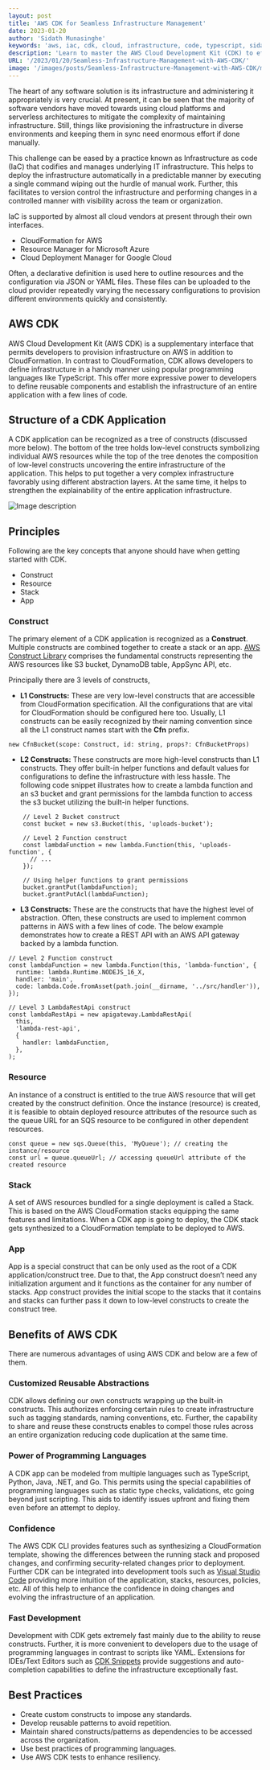```yaml
---
layout: post
title: 'AWS CDK for Seamless Infrastructure Management'
date: 2023-01-20
author: 'Sidath Munasinghe'
keywords: 'aws, iac, cdk, cloud, infrastructure, code, typescript, sidath, munasinghe'
description: 'Learn to master the AWS Cloud Development Kit (CDK) to effortlessly provision your AWS infrastructure. Embrace the power of programming languages within Infrastructure as Code (IaC), transforming how you manage and deploy resources with unparalleled precision and flexibility.'
URL: '/2023/01/20/Seamless-Infrastructure-Management-with-AWS-CDK/'
image: '/images/posts/Seamless-Infrastructure-Management-with-AWS-CDK/main-logo.png'
---
```


The heart of any software solution is its infrastructure and administering it appropriately is very crucial. At present, it can be seen that the majority of software vendors have moved towards using cloud platforms and serverless architectures to mitigate the complexity of maintaining infrastructure. Still, things like provisioning the infrastructure in diverse environments and keeping them in sync need enormous effort if done manually.

This challenge can be eased by a practice known as Infrastructure as code (IaC) that codifies and manages underlying IT infrastructure. This helps to deploy the infrastructure automatically in a predictable manner by executing a single command wiping out the hurdle of manual work. Further, this facilitates to version control the infrastructure and performing changes in a controlled manner with visibility across the team or organization.

IaC is supported by almost all cloud vendors at present through their own interfaces.

- CloudFormation for AWS
- Resource Manager for Microsoft Azure
- Cloud Deployment Manager for Google Cloud

Often, a declarative definition is used here to outline resources and the configuration via JSON or YAML files. These files can be uploaded to the cloud provider repeatedly varying the necessary configurations to provision different environments quickly and consistently.

## AWS CDK

AWS Cloud Development Kit (AWS CDK) is a supplementary interface that permits developers to provision infrastructure on AWS in addition to CloudFormation. In contrast to CloudFormation, CDK allows developers to define infrastructure in a handy manner using popular programming languages like TypeScript. This offer more expressive power to developers to define reusable components and establish the infrastructure of an entire application with a few lines of code.

## Structure of a CDK Application

A CDK application can be recognized as a tree of constructs (discussed more below). The bottom of the tree holds low-level constructs symbolizing individual AWS resources while the top of the tree denotes the composition of low-level constructs uncovering the entire infrastructure of the application. This helps to put together a very complex infrastructure favorably using different abstraction layers. At the same time, it helps to strengthen the explainability of the entire application infrastructure.

![Image description](/images/posts/Seamless-Infrastructure-Management-with-AWS-CDK/cdk-anatomy.png)

## Principles

Following are the key concepts that anyone should have when getting started with CDK.

- Construct
- Resource
- Stack
- App

### Construct

The primary element of a CDK application is recognized as a **Construct**. Multiple constructs are combined together to create a stack or an app. [AWS Construct Library](https://docs.aws.amazon.com/cdk/api/v2/docs/aws-construct-library.html) comprises the fundamental constructs representing the AWS resources like S3 bucket, DynamoDB table, AppSync API, etc.

Principally there are 3 levels of constructs,

- **L1 Constructs:** These are very low-level constructs that are accessible from CloudFormation specification. All the configurations that are vital for CloudFormation should be configured here too. Usually, L1 constructs can be easily recognized by their naming convention since all the L1 construct names start with the **Cfn** prefix.

```
new CfnBucket(scope: Construct, id: string, props?: CfnBucketProps)
```

- **L2 Constructs:** These constructs are more high-level constructs than L1 constructs. They offer built-in helper functions and default values for configurations to define the infrastructure with less hassle. The following code snippet illustrates how to create a lambda function and an s3 bucket and grant permissions for the lambda function to access the s3 bucket utilizing the built-in helper functions.

```
    // Level 2 Bucket construct
    const bucket = new s3.Bucket(this, 'uploads-bucket');

    // Level 2 Function construct
    const lambdaFunction = new lambda.Function(this, 'uploads-function', {
      // ...
    });

    // Using helper functions to grant permissions
    bucket.grantPut(lambdaFunction);
    bucket.grantPutAcl(lambdaFunction);
```

- **L3 Constructs:** These are the constructs that have the highest level of abstraction. Often, these constructs are used to implement common patterns in AWS with a few lines of code. The below example demonstrates how to create a REST API with an AWS API gateway backed by a lambda function.

```
// Level 2 Function construct
const lambdaFunction = new lambda.Function(this, 'lambda-function', {
  runtime: lambda.Runtime.NODEJS_16_X,
  handler: 'main',
  code: lambda.Code.fromAsset(path.join(__dirname, '../src/handler')),
});

// Level 3 LambdaRestApi construct
const lambdaRestApi = new apigateway.LambdaRestApi(
  this,
  'lambda-rest-api',
  {
    handler: lambdaFunction,
  },
);
```

### Resource

An instance of a construct is entitled to the true AWS resource that will get created by the construct definition. Once the instance (resource) is created, it is feasible to obtain deployed resource attributes of the resource such as the queue URL for an SQS resource to be configured in other dependent resources.

```
const queue = new sqs.Queue(this, 'MyQueue'); // creating the instance/resource
const url = queue.queueUrl; // accessing queueUrl attribute of the created resource

```

### Stack

A set of AWS resources bundled for a single deployment is called a Stack. This is based on the AWS CloudFormation stacks equipping the same features and limitations. When a CDK app is going to deploy, the CDK stack gets synthesized to a CloudFormation template to be deployed to AWS.

### App

App is a special construct that can be only used as the root of a CDK application/construct tree. Due to that, the App construct doesn’t need any initialization argument and it functions as the container for any number of stacks. App construct provides the initial scope to the stacks that it contains and stacks can further pass it down to low-level constructs to create the construct tree.

## Benefits of AWS CDK

There are numerous advantages of using AWS CDK and below are a few of them.

### Customized Reusable Abstractions

CDK allows defining our own constructs wrapping up the built-in constructs. This authorizes enforcing certain rules to create infrastructure such as tagging standards, naming conventions, etc. Further, the capability to share and reuse these constructs enables to compel those rules across an entire organization reducing code duplication at the same time.

### Power of Programming Languages

A CDK app can be modeled from multiple languages such as TypeScript, Python, Java, .NET, and Go. This permits using the special capabilities of programming languages such as static type checks, validations, etc going beyond just scripting. This aids to identify issues upfront and fixing them even before an attempt to deploy.

### Confidence

The AWS CDK CLI provides features such as synthesizing a CloudFormation template, showing the differences between the running stack and proposed changes, and confirming security-related changes prior to deployment. Further CDK can be integrated into development tools such as [Visual Studio Code](https://aws.amazon.com/visualstudiocode/) providing more intuition of the application, stacks, resources, policies, etc. All of this help to enhance the confidence in doing changes and evolving the infrastructure of an application.

### Fast Development
Development with CDK gets extremely fast mainly due to the ability to reuse constructs. Further, it is more convenient to developers due to the usage of programming languages in contrast to scripts like YAML. Extensions for IDEs/Text Editors such as [CDK Snippets](https://marketplace.visualstudio.com/items?itemName=mklein.cdk-snippets) provide suggestions and auto-completion capabilities to define the infrastructure exceptionally fast.

## Best Practices
- Create custom constructs to impose any standards.
- Develop reusable patterns to avoid repetition.
- Maintain shared constructs/patterns as dependencies to be accessed across the organization.
- Use best practices of programming languages.
- Use AWS CDK tests to enhance resiliency.